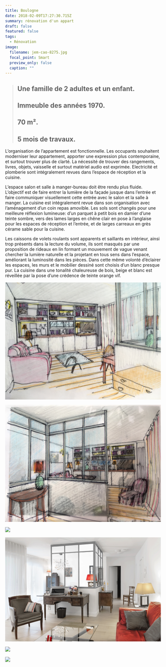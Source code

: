 ```yaml
---
title: Boulogne
date: 2018-02-09T17:27:30.715Z
summary: rénovation d'un appart
draft: false
featured: false
tags:
  - Rénovation
image:
  filename: jem-cao-8275.jpg
  focal_point: Smart
  preview_only: false
  caption: ""
---
```

> ## Une famille de 2 adultes et un enfant. 
> ## Immeuble des années 1970. 
> ## 70 m².
> ## 5 mois de travaux. 

<p>L’organisation de l’appartement est fonctionnelle. Les occupants souhaitent moderniser leur appartement, apporter une expression plus contemporaine, et surtout trouver plus de clarté. La nécessité de trouver des rangements, livres, objets, vaisselle et surtout matériel audio est exprimée. Electricité et plomberie sont intégralement revues dans l’espace de réception et la cuisine.</p>

<p>L’espace salon et salle à manger-bureau doit être rendu plus fluide. L’objectif est de faire entrer la lumière de la façade jusque dans l’entrée et faire communiquer visuellement cette entrée avec le salon et la salle à manger. La cuisine est intégralement revue dans son organisation avec l’aménagement d’un coin repas amovible. Les sols sont changés pour une meilleure réflexion lumineuse: d’un parquet à petit bois en damier d’une teinte sombre, vers des lames larges en chêne clair en pose à l’anglaise pour les espaces de réception et l’entrée, et de larges carreaux en grès cérame sable pour la cuisine.</p>

<p>Les caissons de volets roulants sont apparents et saillants en intérieur, ainsi trop présents dans la lecture du volume, ils sont masqués par une proposition de rideaux en lin formant un mouvement de vague venant chercher la lumière naturelle et la projetant en tous sens dans l’espace, améliorant la luminosité dans les pièces. Dans cette même volonté d’éclairer les espaces, les murs et le mobilier dessiné sont choisis d’un blanc presque pur. La cuisine dans une tonalité chaleureuse de bois, beige et blanc est réveillée par la pose d’une crédence de teinte orange vif.</p>


![](sketch1.jpg)

![](sketch2.jpg)

![](jem-cao-8239.jpg)

![](jem-cao-8251.jpg)

![](jem-cao-8260.jpg)

![](jem-cao-8278.jpg)